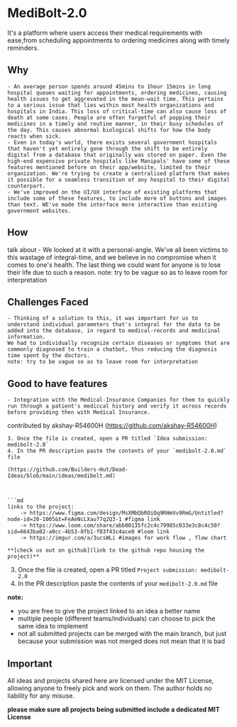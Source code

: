 
# MediBolt-2.0

It's a platform where users access their medical requirements with ease,from scheduling appointments to ordering medicines along with timely reminders.

## Why

    - An average person spends around 45mins to 1hour 15mins in long hospital queues waiting for appointments, ordering medicines, causing health issues to get aggrevated in the mean-wait time. This pertains to a serious issue that lies within most health organizations and hospitals in India. This loss of critical-time can also cause loss of death at some cases. People are often forgetful of popping their medicines in a timely and routine manner, in their busy schedules of the day. This causes abnormal biological shifts for how the body reacts when sick.
    - Even in today's world, there exists several government hospitals that haven't yet entirely gone through the shift to be entirely digital from a database that originally was stored on paper. Even the high-end expensive private hospitals like Manipals' have some of these features mentioned before on their app/website, limited to their organization. We're trying to create a centralised platform that makes it possible for a seamless transition of any hospital to their digital counterpart. 
    - We've improved on the UI/UX interface of existing platforms that include some of these features, to include more of buttons and images than text. WE've made the interface more interactive than existing government websites.

## How 

talk about 
    - We looked at it with a personal-angle. We've all been victims to this wastage of integral-time, and we believe in no compromise when it comes to one's health. The last thing we could want for anyone is to lose their life due to such a reason.
    note: try to be vague so as to leave room for interpretation

## Challenges Faced

    - Thinking of a solution to this, it was important for us to understand individual parameters that's integral for the data to be added into the database, in regard to medical-records and medicinal information.
    We had to individually recognize certain diseases or symptoms that are commonly diagnosed to train a chatbot, thus reducing the diagnosis time spent by the doctors.
    note: try to be vague so as to leave room for interpretation

## Good to have features

    - Integration with the Medical-Insurance Companies for them to quickly run through a patient's mediccal history and verify it across records before providing then with Medical Insurance.


contributed by akshay-R54600H (https://github.com/akshay-R54600H)
```
3. Once the file is created, open a PR titled `Idea submission: medibolt-2.0`
4. In the PR description paste the contents of your `medibolt-2.0.md` file

(https://github.com/Builders-Hut/Dead-Ideas/blob/main/ideas/medibolt.md)



```md
links to the project:
    -> https://www.figma.com/design/MsXMbQbROiOq9RHmVv9RmG/Untitled?node-id=20-1005&t=FeAeNcLXau77q2Q3-1 #figma link
    -> https://www.loom.com/share/abb00135fc2c4c79985c033e3c8c4c50?sid=6643ba02-a0cc-4b53-8fb1-f83f43c4ace0 #loom link
    -> https://imgur.com/a/3ucsWLi #images for work flow , flow chart

**[check us out on github](link to the github repo housing the project)**
```

3. Once the file is created, open a PR titled `Project submission: medibolt-2.0`
4. In the PR description paste the contents of your `medibolt-2.0.md` file

**note:** 
- you are free to give the project linked to an idea a better name
- multiple people (different teams/individuals) can choose to pick the same idea to implement
- not all submitted projects can be merged with the main branch, but just because your submission was not merged does not mean that it is bad

## Important

All ideas and projects shared here are licensed under the MIT License, allowing anyone to freely pick and work on them. The author holds no liability for any misuse.

**please make sure all projects being submitted include a dedicated MIT License**
